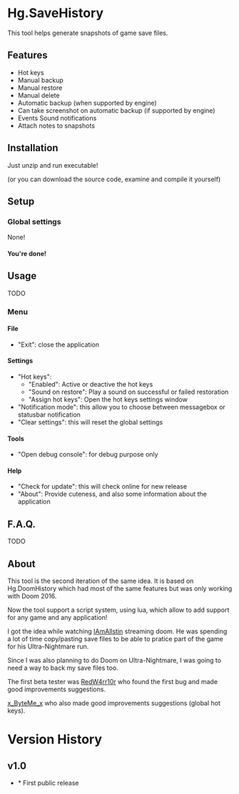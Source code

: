 # Hg.SaveHistory

This tool helps generate snapshots of game save files.

## Features

- Hot keys
- Manual backup
- Manual restore
- Manual delete
- Automatic backup (when supported by engine)
- Can take screenshot on automatic backup (if supported by engine)
- Events Sound notifications
- Attach notes to snapshots


## Installation

Just unzip and run executable!

(or you can download the source code, examine and compile it yourself)

## Setup
### Global settings

None!

#### You're done!

## Usage

TODO

### Menu
#### File
- "Exit": close the application
#### Settings
- "Hot keys":
  - "Enabled": Active or deactive the hot keys
  - "Sound on restore": Play a sound on successful or failed restoration
  - "Assign hot keys": Open the hot keys settings window
- "Notification mode": this allow you to choose between messagebox or statusbar notification
- "Clear settings": this will reset the global settings
#### Tools
- "Open debug console": for debug purpose only
#### Help
- "Check for update": this will check online for new release
- "About": Provide cuteness, and also some information about the application

## F.A.Q.

TODO

## About

This tool is the second iteration of the same idea. It is based on Hg.DoomHistory which had most of the same features but was only working with Doom 2016.

Now the tool support a script system, using lua, which allow to add support for any game and any application!


I got the idea while watching [IAmAllstin](https://www.twitch.tv/iamallstin) streaming doom. He was spending a lot of time copy/pasting save files to be able to pratice part of the game for his Ultra-Nightmare run.

Since I was also planning to do Doom on Ultra-Nightmare, I was going to need a way to back my save files too.

The first beta tester was [RedW4rr10r](https://www.twitch.tv/redw4rr10r) who found the first bug and made good improvements suggestions.

[x_ByteMe_x](https://www.twitch.tv/x_byteme_x) who also made good improvements suggestions (global hot keys).


# Version History

## v1.0

- \* First public release
